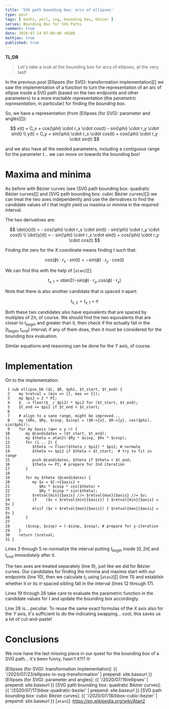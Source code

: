 ```yaml
---
title: 'SVG path bounding box: arcs of ellipses'
type: post
tags: [ maths, perl, svg, bounding box, bézier ]
series: Bounding Box for SVG Paths
comment: true
date: 2020-07-24 07:00:00 +0200
mathjax: true
published: true
---
```


**TL;DR**

> Let's take a look at the bounding box for arcs of ellipses, at the
> very last!

In the previous post [Ellipses (for SVG): transformation
implementation][] we saw the implementation of a function to turn the
representation of an arc of ellipse inside a SVG path (based on the two
endpoints and other parameters) to a more *tractable* representation
(the *parametric representation*, in particular) for finding the
*bounding box*.

So, we have a representation (from [Ellipses (for SVG): parameter and angles][]):

$$
x(t) = C_x + cos(\phi) \cdot r_x \cdot cos(t) - sin(\phi) \cdot r_y \cdot sin(t) \\
y(t) = C_y + sin(\phi) \cdot r_x \cdot cos(t) + cos(\phi) \cdot r_y \cdot sin(t)
$$

and we also have all the needed parameters, including a contiguous range
for the parameter $t$... we can move on towards the bounding box!

# Maxima and minima

As before with Bézier curves 
(see [SVG path bounding box: quadratic Bézier curves][]
and [SVG path bounding box: cubic Bézier curves][])
we can treat the two axes independently and use the derivatives to find
the candidate values of $t$ that might yield us maxima or minima in the
required interval.

The two derivatives are:

$$
\dot{x}(t) = - cos(\phi) \cdot r_x \cdot sin(t) - sin(\phi) \cdot r_y \cdot cos(t) \\
\dot{y}(t) = - sin(\phi) \cdot r_x \cdot sin(t) + cos(\phi) \cdot r_y \cdot cos(t)
$$

Finding the zero for the $X$ coordinate means finding $t$ such that:

$$
cos(\phi) \cdot r_x \cdot sin(t) = - sin(\phi) \cdot r_y \cdot cos(t)
$$

We can find this with the help of [`atan2`][]:

$$
t_{x,1} = atan2(-sin(\phi) \cdot r_y, cos(\phi) \cdot r_x)
$$

Note that there is also another candidate that is spaced $\pi$ apart:

$$
t_{x,2} = t_{x,1} + \pi
$$

Both these two candidates also have equivalents that are spaced by
multiples of $2\pi$, of course. We should find the two equivalents that
are closer to $t_{begin}$ and greater than it, then check if the
actually fall in the $[t_{begin}, t_{end}]$ interval; if any of them
does, then it must be considered for the bounding box evaluation.

Similar equations and reasoning can be done for the $Y$ axis, of course.

# Implementation

On to the implementation:

```text
 1 sub ellipse_bb ($C, $R, $phi, $t_start, $t_end) {
 2    my %retval = (min => {}, max => {});
 3    my $pi2 = 2 * PI;
 4    $_ -= floor($_ / $pi2) * $pi2 for ($t_start, $t_end);
 5    $t_end += $pi2 if $t_end < $t_start;
 6 
 7    # align to a sane range, might be improved...
 8    my ($Rx, $Ry, $cosp, $sinp) = ($R->{x}, $R->{y}, cos($phi), sin($phi));
 9    for my $axis (qw< x y >) {
10       my @candidates = ($t_start, $t_end);
11       my $theta = atan2(-$Ry * $sinp, $Rx * $cosp);
12       for (1 .. 2) {
13          $theta -= floor($theta / $pi2) * $pi2; # normale
14          $theta += $pi2 if $theta < $t_start;  # try to fit in range
15          push @candidates, $theta if $theta < $t_end;
16          $theta += PI; # prepare for 2nd iteration
17       }
18 
19       for my $theta (@candidates) {
20          my $v = $C->{$axis} +
21             $Rx * $cosp * cos($theta) +
22             $Ry * $sinp * sin($theta);
23          $retval{min}{$axis} //= $retval{max}{$axis} //= $v;
24          if    ($v < $retval{min}{$axis}) { $retval{min}{$axis} = $v }
25          elsif ($v > $retval{max}{$axis}) { $retval{max}{$axis} = $v }
26       }
27 
28       ($cosp, $sinp) = (-$sinp, $cosp); # prepare for y-iteration
29    }
30    return \%retval;
31 }
```

Lines 3 through 5 re-normalize the interval putting $t_{begin}$ inside
$[0, 2\pi[$ and $t_{end}$ *immediately* after it.

The two axes are treated separately (line 9), just like we did for
Bézier curves. Our candidates for finding the minima and maxima start
with our endpoints (line 10), then we calculate $t_1$ using [`atan2`][]
(line 11) and establish whether it or its $\pi$-spaced sibling fall in
the interval (lines 12 through 17).

Lines 19 through 26 take care to evaluate the parametric function in the
candidate values for $t$ and update the bounding box accordingly.

Line 28 is... peculiar. To reuse the same exact formulas of the $X$ axis
also for the $Y$ axis, it's sufficient to do the indicating swapping...
cool, this saves us a lot of cut-and-paste!

# Conclusions

We now have the last missing piece in our quest for the bounding box of
a SVG path... it's been funny, hasn't it?!? 🤓

[Ellipses (for SVG): transformation implementation]: {{ '/2020/07/23/ellipses-in-svg-transformation' | prepend: site.baseurl }}
[Ellipses (for SVG): parameter and angles]: {{ '/2020/07/19/ellipses' | prepend: site.baseurl }}
[SVG path bounding box: quadratic Bézier curves]: {{ '/2020/07/17/bbox-quadratic-bezier' | prepend: site.baseurl }}
[SVG path bounding box: cubic Bézier curves]: {{ '/2020/07/18/bbox-cubic-bezier' | prepend: site.baseurl }}
[`atan2`]: https://en.wikipedia.org/wiki/Atan2
